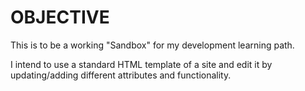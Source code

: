 # OBJECTIVE

This is to be a working "Sandbox" for my development learning path.

I intend to use a standard HTML template of a site and edit it by updating/adding different attributes and functionality.
